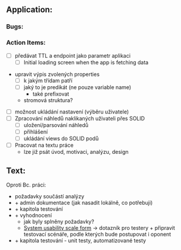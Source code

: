 ## Application:
### Bugs:

### Action Items:
- [ ] předávat TTL a endpoint jako parametr aplikaci
    - [ ] Initial loading screen when the app is fetching data
- upravit výpis zvolených properties
  - [ ] k jakým třídam patří
  - [ ] jaký to je predikát (ne pouze variable name)
    - také prefixovat
  - stromová struktura?
- [ ] možnost ukládání nastavení (výběru uživatele)
- [ ] Zpracování náhledů naklikaných uživateli přes SOLID
    - [ ] uložení/parsování náhledů
    - [ ] přihlášení
    - [ ] ukládání views do SOLID podů
- [ ] Pracovat na textu práce
    - lze již psát úvod, motivaci, analýzu, design


## Text:

Oproti Bc. práci:
- požadavky součástí analýzy
- \+ admin dokumentace (jak nasadit lokálně, co potřebuji)
- \+ kapitola testování
- \+ vyhodnocení
    - jak byly splněny požadavky?
    - [System usability scale form](https://www.measuringux.com/SUS.pdf) &rarr; dotazník pro testery
    \+ připravit testovací scénáře, podle kterých bude postupovat i oponent
- \+ kapitola testování - unit testy, automatizované testy
